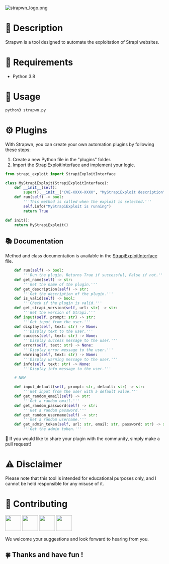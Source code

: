 ![strapwn_logo.png](https://cdn.discordapp.com/attachments/1032276231175020564/1107364471824977920/image.png)


# **🚀** Description


Strapwn is a tool designed to automate the exploitation of Strapi websites.

# 🐍 Requirements


- Python 3.8

# 📔 Usage


```bash
python3 strapwn.py
```

# ⚙️ Plugins


With Strapwn, you can create your own automation plugins by following these steps:

1. Create a new Python file in the "plugins" folder.
2. Import the StrapiExploitInterface and implement your logic.

```python
from strapi_exploit import StrapiExploitInterface

class MyStrapiExploit(StrapiExploitInterface):
    def __init__(self):
        super().__init__("CVE-XXXX-XXXX", "MyStrapiExploit description")
    def run(self) -> bool:
        '''This method is called when the exploit is selected.'''
        self.info("MyStrapiExploit is running")
        return True

def init():
    return MyStrapiExploit()
```

## 📚 Documentation


Method and class documentation is available in the [StrapiExploitInterface](./strapi_exploit.py) file.

```python
    def run(self) -> bool:
        '''Run the plugin. Returns True if successful, False if not.'''
    def get_name(self) -> str:
        '''Get the name of the plugin.'''
    def get_description(self) -> str:
        '''Get the description of the plugin.'''
    def is_valid(self) -> bool:
        '''Check if the plugin is valid.'''
    def get_strapi_version(self, url: str) -> str:
        '''Get the version of Strapi.'''
    def input(self, prompt: str) -> str:
        '''Get input from the user.'''
    def display(self, text: str) -> None:
        '''Display text to the user.'''
    def success(self, text: str) -> None:
        '''Display success message to the user.'''
    def error(self, text: str) -> None:
        '''Display error message to the user.'''
    def warning(self, text: str) -> None:
        '''Display warning message to the user.'''
    def info(self, text: str) -> None:
        '''Display info message to the user.'''

    # NEW

    def input_default(self, prompt: str, default: str) -> str:
        '''Get input from the user with a default value.'''
    def get_random_email(self) -> str:
        '''Get a random email.'''
    def get_random_password(self) -> str:
        '''Get a random password.'''
    def get_random_username(self) -> str:
        '''Get a random username.'''
    def get_admin_token(self, url: str, email: str, password: str) -> str:
        '''Get the admin token.'''
```

🌝 If you would like to share your plugin with the community, simply make a pull request!

# ⚠️ Disclaimer


Please note that this tool is intended for educational purposes only, and I cannot be held responsible for any misuse of it.

# 🤝 Contributing


<a href="https://github.com/Axel672"><img src="https://github.com/Axel672.png" width="50"></a>
<a href="https://github.com/sofianeelhor"><img src="https://github.com/sofianeelhor.png" width=50></a>
<a href="https://github.com/TomF0x"><img src="https://github.com/TomF0x.png" width=50></a>
<a href="https://github.com/HyouKash"><img src="https://github.com/HyouKash.png" width=50></a>


We welcome your suggestions and look forward to hearing from you.
## 🍀 Thanks and have fun !
